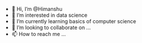 - 👋 Hi, I’m @Himanshu
- 👀 I’m interested in data science
- 🌱 I’m currently learning basics of computer science
- 💞️ I’m looking to collaborate on ...
- 📫 How to reach me ...

<!---
Shabdhim/Shabdhim is a ✨ special ✨ repository because its `README.md` (this file) appears on your GitHub profile.
You can click the Preview link to take a look at your changes.
--->
